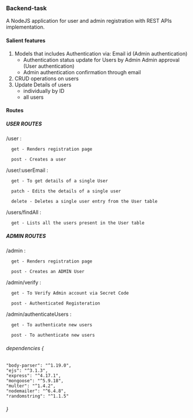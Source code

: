 ### Backend-task

A NodeJS application for user and admin registration with REST APIs implementation.

#### Salient features
1. Models that includes Authentication via:
  Email id  (Admin authentication)
    - Authentication status update for Users by Admin
  Admin approval  (User authentication)
    - Admin authentication confirmation through email
2. CRUD operations on users 
3. Update Details of users 
    - individually by ID
    - all users
  
#### Routes 
 
#####  USER ROUTES
 /user :
 
      get - Renders registration page
      
      post - Creates a user
      
 /user/:userEmail :
 
      get - To get details of a single User
      
      patch - Edits the details of a single user
      
      delete - Deletes a single user entry from the User table
      
 /users/findAll : 
 
      get - Lists all the users present in the User table
  
#####   ADMIN ROUTES
 /admin : 
 
      get - Renders registration page
      
      post - Creates an ADMIN User
      
 /admin/verify :
 
      get - To Verify Admin account via Secret Code
      
      post - Authenticated Registeration
      
 /admin/authenticateUsers :
 
      get - To authenticate new users
      
      post - To authenticate new users 
      
      
###### dependencies {
    "body-parser": "^1.19.0",
    "ejs": "^3.1.3",
    "express": "^4.17.1",
    "mongoose": "^5.9.18",
    "multer": "^1.4.2",
    "nodemailer": "^6.4.8",
    "randomstring": "^1.1.5"
###### }
